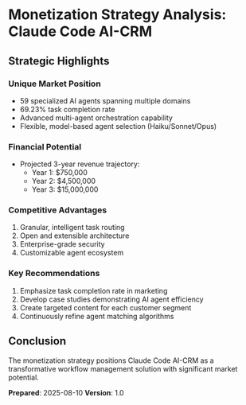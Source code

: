 # Monetization Strategy Analysis: Claude Code AI-CRM

## Strategic Highlights

### Unique Market Position
- 59 specialized AI agents spanning multiple domains
- 69.23% task completion rate
- Advanced multi-agent orchestration capability
- Flexible, model-based agent selection (Haiku/Sonnet/Opus)

### Financial Potential
- Projected 3-year revenue trajectory:
  - Year 1: $750,000
  - Year 2: $4,500,000
  - Year 3: $15,000,000

### Competitive Advantages
1. Granular, intelligent task routing
2. Open and extensible architecture
3. Enterprise-grade security
4. Customizable agent ecosystem

### Key Recommendations
1. Emphasize task completion rate in marketing
2. Develop case studies demonstrating AI agent efficiency
3. Create targeted content for each customer segment
4. Continuously refine agent matching algorithms

## Conclusion
The monetization strategy positions Claude Code AI-CRM as a transformative workflow management solution with significant market potential.

**Prepared**: 2025-08-10
**Version**: 1.0